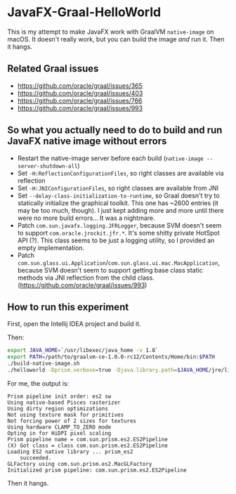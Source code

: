 # JavaFX-Graal-HelloWorld

This is my attempt to make JavaFX work with GraalVM `native-image` on macOS. It doesn't really work, but you can build the image *and* run it. Then it hangs.

Related Graal issues
--------------------

- https://github.com/oracle/graal/issues/365
- https://github.com/oracle/graal/issues/403
- https://github.com/oracle/graal/issues/766
- https://github.com/oracle/graal/issues/993

So what you actually need to do to build and run JavaFX native image without errors
---------------

- Restart the native-image server before each build (`native-image --server-shutdown-all`)
- Set `-H:ReflectionConfigurationFiles`, so right classes are available via reflection
- Set `-H:JNIConfigurationFiles`, so right classes are available from JNI
- Set `--delay-class-initialization-to-runtime`, so Graal doesn't try to statically initialize the graphical toolkit. This one has ~2600 entries (it may be too much, though). I just kept adding more and more until there were no more build errors... It was a nightmare.
- Patch `com.sun.javafx.logging.JFRLogger`, because SVM doesn't seem to support `com.oracle.jrockit.jfr.*`. It's some shitty private HotSpot API (?). This class seems to be just a logging utility, so I provided an empty implementation.
- Patch `com.sun.glass.ui.Application`/`com.sun.glass.ui.mac.MacApplication`, because SVM doesn't seem to support getting base class static methods via JNI reflection from the child class. (https://github.com/oracle/graal/issues/993)


How to run this experiment
--------------------------

First, open the Intellij IDEA project and build it.

Then:
```sh
export JAVA_HOME=`/usr/libexec/java_home -v 1.8`
export PATH=/path/to/graalvm-ce-1.0.0-rc12/Contents/Home/bin:$PATH
./build-native-image.sh
./helloworld -Dprism.verbose=true -Djava.library.path=$JAVA_HOME/jre/lib
```

For me, the output is:
```
Prism pipeline init order: es2 sw
Using native-based Pisces rasterizer
Using dirty region optimizations
Not using texture mask for primitives
Not forcing power of 2 sizes for textures
Using hardware CLAMP_TO_ZERO mode
Opting in for HiDPI pixel scaling
Prism pipeline name = com.sun.prism.es2.ES2Pipeline
(X) Got class = class com.sun.prism.es2.ES2Pipeline
Loading ES2 native library ... prism_es2
	succeeded.
GLFactory using com.sun.prism.es2.MacGLFactory
Initialized prism pipeline: com.sun.prism.es2.ES2Pipeline
```

Then it hangs.